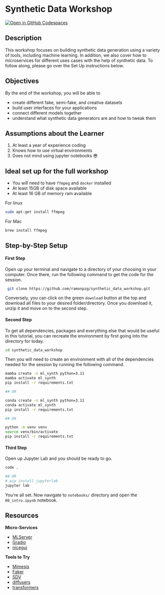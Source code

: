 # Synthetic Data Workshop

[![Open in GitHub Codespaces](https://github.com/codespaces/badge.svg)](https://codespaces.new/ramonpzg/synthetic_data_workshop)

## Description

This workshop focuses on building synthetic data generation using a variety of tools, including machine learning. In 
addition, we also cover how to microservices for different uses cases with the help of synthetic data. To follow 
along, please go over the Set Up instructions below.

## Objectives

By the end of the workshop, you will be able to
- create different fake, semi-fake, and creative datasets
- build user interfaces for your applications
- connect different models together
- understand what synthetic data generators are and how to tweak them

## Assumptions about the Learner

1. At least a year of experience coding
2. Knows how to use virtual environments
3. Does not mind using jupyter notebooks 😎

## Ideal set up for the full workshop
- You will need to have `ffmpeg` and `docker` installed
- At least 15GB of disk space available
- At least 16 GB of memory ram available

For linux
```sh
sudo apt-get install ffmpeg
```

For Mac
```sh
brew install ffmpeg
```

## Step-by-Step Setup

#### First Step

Open up your terminal and navigate to a directory of your choosing in your computer. Once there, run the following command to get the code for the session.

```sh
 git clone https://github.com/ramonpzg/synthetic_data_workshop.git
```

Conversely, you can click on the green `download` button at the top and download all
files to your desired folder/directory. Once you download it, unzip it and move on
to the second step.

#### Second Step

To get all dependencies, packages and everything else that would be useful in this
tutorial, you can recreate the environment by first going into the directory for today.

```sh
cd synthetic_data_workshop
```

Then you will need to create an environment with all of the dependencies needed for the session by running the following command.

```sh
mamba create -n ml_synth python=3.11
mamba activate ml_synth
pip install -r requirements.txt

## OR

conda create -n ml_synth python=3.11
conda activate ml_synth
pip install -r requirements.txt

## OR

python -m venv venv
source venv/bin/activate
pip install -r requirements.txt
```
#### Third Step

Open up Jupyter Lab and you should be ready to go.

```sh
code .

## OR
# pip install jupyterlab
jupyter lab
```

You're all set. Now navigate to `notebooks/` directory and open the `00_intro.ipynb` notebook.



## Resources

**Micro-Services**
- [MLServer](https://mlserver.readthedocs.io/en/latest/)
- [Gradio](gradio.app)
- [nicegui](nicegui.io)

**Tools to Try**
- [Mimesis](https://mimesis.name/en/master/index.html)
- [Faker](https://faker.readthedocs.io/en/master/)
- [SDV](https://sdv.dev/SDV/)
- [diffusers](https://huggingface.co/docs/diffusers/index)
- [transformers](https://huggingface.co/docs/transformers/index)
